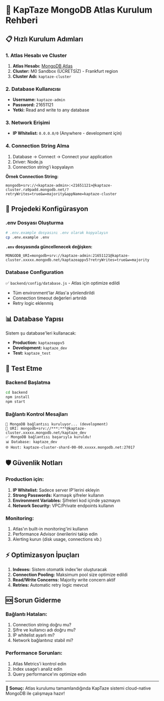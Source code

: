 # 🌟 KapTaze MongoDB Atlas Kurulum Rehberi

## 📋 Hızlı Kurulum Adımları

### 1. Atlas Hesabı ve Cluster
1. **Atlas Hesabı:** [MongoDB Atlas](https://www.mongodb.com/cloud/atlas)
2. **Cluster:** M0 Sandbox (ÜCRETSİZ) - Frankfurt region
3. **Cluster Adı:** `kaptaze-cluster`

### 2. Database Kullanıcısı
- **Username:** `kaptaze-admin`
- **Password:** 21651121
- **Yetki:** Read and write to any database

### 3. Network Erişimi
- **IP Whitelist:** `0.0.0.0/0` (Anywhere - development için)

### 4. Connection String Alma
1. Database → Connect → Connect your application
2. Driver: Node.js
3. Connection string'i kopyalayın

**Örnek Connection String:**
```
mongodb+srv://<kaptaze-admin>:<21651121>@kaptaze-cluster.ra9padd.mongodb.net/?retryWrites=true&w=majority&appName=kaptaze-cluster
```

## 🔧 Projedeki Konfigürasyon

### .env Dosyası Oluşturma
```bash
# .env.example dosyasını .env olarak kopyalayın
cp .env.example .env
```

**`.env` dosyasında güncellenecek değişken:**
```env
MONGODB_URI=mongodb+srv://kaptaze-admin:21651121@kaptaze-cluster.xxxxx.mongodb.net/kaptazeappv5?retryWrites=true&w=majority
```

### Database Configuration
✅ `backend/config/database.js` - Atlas için optimize edildi
- Tüm environment'lar Atlas'a yönlendirildi
- Connection timeout değerleri artırıldı
- Retry logic eklenmiş

## 📊 Database Yapısı

Sistem şu database'leri kullanacak:
- **Production:** `kaptazeappv5`
- **Development:** `kaptaze_dev` 
- **Test:** `kaptaze_test`

## 🚀 Test Etme

### Backend Başlatma
```bash
cd backend
npm install
npm start
```

### Bağlantı Kontrol Mesajları
```
🔄 MongoDB bağlantısı kuruluyor... (development)
📡 URI: mongodb+srv://***:***@kaptaze-cluster.xxxxx.mongodb.net/kaptaze_dev
✅ MongoDB bağlantısı başarıyla kuruldu!
📊 Database: kaptaze_dev
🌐 Host: kaptaze-cluster-shard-00-00.xxxxx.mongodb.net:27017
```

## 🛡️ Güvenlik Notları

### Production için:
1. **IP Whitelist:** Sadece server IP'lerini ekleyin
2. **Strong Passwords:** Karmaşık şifreler kullanın
3. **Environment Variables:** Şifreleri kod içinde yazmayın
4. **Network Security:** VPC/Private endpoints kullanın

### Monitoring:
1. Atlas'ın built-in monitoring'ini kullanın
2. Performance Advisor önerilerini takip edin
3. Alerting kurun (disk usage, connections vb.)

## ⚡ Optimizasyon İpuçları

1. **Indexes:** Sistem otomatik index'ler oluşturacak
2. **Connection Pooling:** Maksimum pool size optimize edildi
3. **Read/Write Concerns:** Majority write concern aktif
4. **Retries:** Automatic retry logic mevcut

## 🆘 Sorun Giderme

### Bağlantı Hataları:
1. Connection string doğru mu?
2. Şifre ve kullanıcı adı doğru mu?
3. IP whitelist ayarlı mı?
4. Network bağlantınız stabil mi?

### Performance Sorunları:
1. Atlas Metrics'i kontrol edin
2. Index usage'ı analiz edin
3. Query performance'ını optimize edin

---

**🎯 Sonuç:** Atlas kurulumu tamamlandığında KapTaze sistemi cloud-native MongoDB ile çalışmaya hazır!